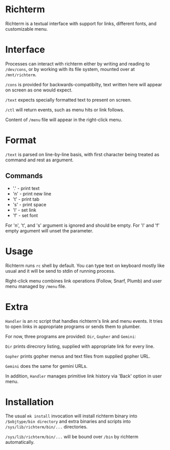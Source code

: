 # Richterm

Richterm is a textual interface with support for links, different fonts,
and customizable menu.

# Interface

Processes can interact with richterm either by writing and reading to
`/dev/cons`, or by working with its file system, mounted over at
`/mnt/richterm`.

`/cons` is provided for backwards-compatibilty, text written here
will appear on screen as one would expect.

`/text` expects specially formatted text to present on screen.

`/ctl` will return events, such as menu hits or link follows.

Content of `/menu` file will appear in the right-click menu.

# Format

`/text` is parsed on line-by-line basis, with first character
being treated as command and rest as argument.

## Commands

- '.' - print text
- 'n' - print new line
- 't' - print tab
- 's' - print space
- 'l' - set link
- 'f' - set font

For 'n', 't', and 's' argument is ignored and should be empty.
For 'l' and 'f' empty argument will unset the parameter.

# Usage

Richterm runs `rc` shell by default. You can type text on keyboard
mostly like usual and it will be send to stdin of running process.

Right-click menu combines link operations (Follow, Snarf, Plumb)
and user menu managed by `/menu` file.

# Extra

`Handler` is an rc script that handles richterm's link and menu events.
It tries to open links in appropriate programs or sends them to
plumber.

For now, three programs are provided: `Dir`, `Gopher` and `Gemini`:

`Dir` prints direcrory listing, supplied with appropriate link for
every line.

`Gopher` prints gopher menus and text files from supplied gopher URL.

`Gemini` does the same for gemini URLs.

In addition, `Handler` manages primitive link history via 'Back' option in
user menu.

# Installation

The usual `mk install` invocation will install richterm binary
into `/$objtype/bin directory` and extra binaries and scripts into
`/sys/lib/richterm/bin/...` directories.

`/sys/lib/richterm/bin/...` will be bound over `/bin` by richterm
automatically.
